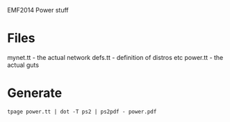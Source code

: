 EMF2014 Power stuff

Files
=====

mynet.tt - the actual network
defs.tt - definition of distros etc
power.tt - the actual guts

Generate
========
```
tpage power.tt | dot -T ps2 | ps2pdf - power.pdf
```
